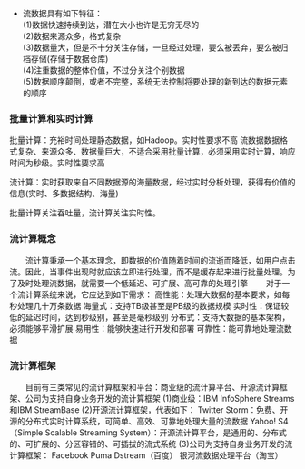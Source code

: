 * 流数据具有如下特征：  
(1)数据快速持续到达，潜在大小也许是无穷无尽的  
(2)数据来源众多，格式复杂  
(3)数据量大，但是不十分关注存储，一旦经过处理，要么被丢弃，要么被归档存储(存储于数据仓库)  
(4)注重数据的整体价值，不过分关注个别数据  
(5)数据顺序颠倒，或者不完整，系统无法控制将要处理的新到达的数据元素的顺序  

### 批量计算和实时计算

批量计算：充裕时间处理静态数据，如Hadoop。实时性要求不高
流数据数据格式复杂、来源众多、数据量巨大，不适合采用批量计算，必须采用实时计算，响应时间为秒级。实时性要求高

流计算：实时获取来自不同数据源的海量数据，经过实时分析处理，获得有价值的信息(实时、多数据结构、海量)

批量计算关注吞吐量，流计算关注实时性。

### 流计算概念

　　流计算秉承一个基本理念，即数据的价值随着时间的流逝而降低，如用户点击流。因此，当事件出现时就应该立即进行处理，而不是缓存起来进行批量处理。为了及时处理流数据，就需要一个低延迟、可扩展、高可靠的处理引擎
　　对于一个流计算系统来说，它应达到如下需求：
高性能：处理大数据的基本要求，如每秒处理几十万条数据
海量式：支持TB级甚至是PB级的数据规模
实时性：保证较低的延迟时间，达到秒级别，甚至是毫秒级别
分布式：支持大数据的基本架构，必须能够平滑扩展
易用性：能够快速进行开发和部署
可靠性：能可靠地处理流数据


### 流计算框架

　　目前有三类常见的流计算框架和平台：商业级的流计算平台、开源流计算框架、公司为支持自身业务开发的流计算框架
(1)商业级：IBM InfoSphere Streams和IBM StreamBase
(2)开源流计算框架，代表如下：
Twitter Storm：免费、开源的分布式实时计算系统，可简单、高效、可靠地处理大量的流数据
Yahoo! S4（Simple Scalable Streaming System）：开源流计算平台，是通用的、分布式的、可扩展的、分区容错的、可插拔的流式系统
(3)公司为支持自身业务开发的流计算框架：
Facebook Puma
Dstream（百度）
银河流数据处理平台（淘宝）